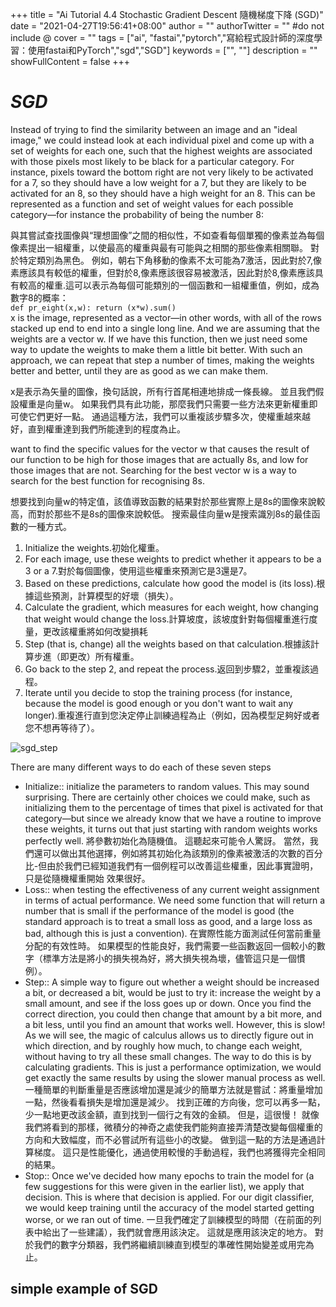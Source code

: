 +++
title = "Ai Tutorial 4.4 Stochastic Gradient Descent 隨機梯度下降 (SGD)"
date = "2021-04-27T19:56:41+08:00"
author = ""
authorTwitter = "" #do not include @
cover = ""
tags = ["ai", "fastai","pytorch","寫給程式設計師的深度學習：使用fastai和PyTorch","sgd","SGD"]
keywords = ["", ""]
description = ""
showFullContent = false
+++
# _SGD_
Instead of trying to find the similarity between an image and an "ideal image," we could instead look at each individual pixel and come up with a set of weights for each one, such that the highest weights are associated with those pixels most likely to be black for a particular category. For instance, pixels toward the bottom right are not very likely to be activated for a 7, so they should have a low weight for a 7, but they are likely to be activated for an 8, so they should have a high weight for an 8. This can be represented as a function and set of weight values for each possible category—for instance the probability of being the number 8:    

與其嘗試查找圖像與“理想圖像”之間的相似性，不如查看每個單獨的像素並為每個像素提出一組權重，以使最高的權重與最有可能與之相關的那些像素相關聯。 對於特定類別為黑色。 例如，朝右下角移動的像素不太可能為7激活，因此對於7,像素應該具有較低的權重，但對於8,像素應該很容易被激活，因此對於8,像素應該具有較高的權重.這可以表示為每個可能類別的一個函數和一組權重值，例如，成為數字8的概率：  
`def pr_eight(x,w): return (x*w).sum()`  
x is the image, represented as a vector—in other words, with all of the rows stacked up end to end into a single long line. And we are assuming that the weights are a vector w. If we have this function, then we just need some way to update the weights to make them a little bit better. With such an approach, we can repeat that step a number of times, making the weights better and better, until they are as good as we can make them.  

x是表示為矢量的圖像，換句話說，所有行首尾相連地排成一條長線。 並且我們假設權重是向量w。 如果我們具有此功能，那麼我們只需要一些方法來更新權重即可使它們更好一點。 通過這種方法，我們可以重複該步驟多次，使權重越來越好，直到權重達到我們所能達到的程度為止。

want to find the specific values for the vector w that causes the result of our function to be high for those images that are actually 8s, and low for those images that are not. Searching for the best vector w is a way to search for the best function for recognising 8s.  

想要找到向量w的特定值，該值導致函數的結果對於那些實際上是8s的圖像來說較高，而對於那些不是8s的圖像來說較低。 搜索最佳向量w是搜索識別8s的最佳函數的一種方式。


1. Initialize the weights.初始化權重。
2. For each image, use these weights to predict whether it appears to be a 3 or a 7.對於每個圖像，使用這些權重來預測它是3還是7。
3. Based on these predictions, calculate how good the model is (its loss).根據這些預測，計算模型的好壞（損失）。
4. Calculate the gradient, which measures for each weight, how changing that weight would change the loss.計算坡度，該坡度針對每個權重進行度量，更改該權重將如何改變損耗
5. Step (that is, change) all the weights based on that calculation.根據該計算步進（即更改）所有權重。
6. Go back to the step 2, and repeat the process.返回到步驟2，並重複該過程。
7. Iterate until you decide to stop the training process (for instance, because the model is good enough or you don't want to wait any longer).重複進行直到您決定停止訓練過程為止（例如，因為模型足夠好或者您不想再等待了）。

   
![sgd_step](/img/ai_t/t1/sgd_step.PNG)

There are many different ways to do each of these seven steps

* Initialize:: initialize the parameters to random values. This may sound surprising. There are certainly other choices we could make, such as initializing them to the percentage of times that pixel is activated for that category—but since we already know that we have a routine to improve these weights, it turns out that just starting with random weights works perfectly well.
 將參數初始化為隨機值。 這聽起來可能令人驚訝。 當然，我們還可以做出其他選擇，例如將其初始化為該類別的像素被激活的次數的百分比-但由於我們已經知道我們有一個例程可以改善這些權重，因此事實證明，只是從隨機權重開始 效果很好。
* Loss:: when testing the effectiveness of any current weight assignment in terms of actual performance. We need some function that will return a number that is small if the performance of the model is good (the standard approach is to treat a small loss as good, and a large loss as bad, although this is just a convention).
  在實際性能方面測試任何當前重量分配的有效性時。 如果模型的性能良好，我們需要一些函數返回一個較小的數字（標準方法是將小的損失視為好，將大損失視為壞，儘管這只是一個慣例）。
* Step:: A simple way to figure out whether a weight should be increased a bit, or decreased a bit, would be just to try it: increase the weight by a small amount, and see if the loss goes up or down. Once you find the correct direction, you could then change that amount by a bit more, and a bit less, until you find an amount that works well. However, this is slow! As we will see, the magic of calculus allows us to directly figure out in which direction, and by roughly how much, to change each weight, without having to try all these small changes. The way to do this is by calculating gradients. This is just a performance optimization, we would get exactly the same results by using the slower manual process as well.
  一種簡單的判斷重量是否應該增加還是減少的簡單方法就是嘗試：將重量增加一點，然後看看損失是增加還是減少。 找到正確的方向後，您可以再多一點，少一點地更改該金額，直到找到一個行之有效的金額。 但是，這很慢！ 就像我們將看到的那樣，微積分的神奇之處使我們能夠直接弄清楚改變每個權重的方向和大致幅度，而不必嘗試所有這些小的改變。 做到這一點的方法是通過計算梯度。 這只是性能優化，通過使用較慢的手動過程，我們也將獲得完全相同的結果。
* Stop:: Once we've decided how many epochs to train the model for (a few suggestions for this were given in the earlier list), we apply that decision. This is where that decision is applied. For our digit classifier, we would keep training until the accuracy of the model started getting worse, or we ran out of time.
  一旦我們確定了訓練模型的時間（在前面的列表中給出了一些建議），我們就會應用該決定。 這就是應用該決定的地方。 對於我們的數字分類器，我們將繼續訓練直到模型的準確性開始變差或用完為止。

## simple example of SGD
